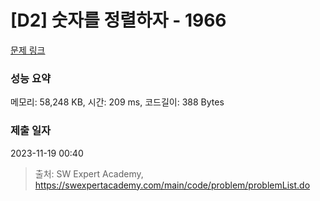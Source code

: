 # [D2] 숫자를 정렬하자 - 1966 

[문제 링크](https://swexpertacademy.com/main/code/problem/problemDetail.do?contestProbId=AV5PrmyKAWEDFAUq) 

### 성능 요약

메모리: 58,248 KB, 시간: 209 ms, 코드길이: 388 Bytes

### 제출 일자

2023-11-19 00:40



> 출처: SW Expert Academy, https://swexpertacademy.com/main/code/problem/problemList.do